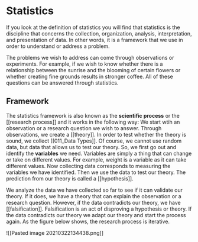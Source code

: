 # Statistics

If you look at the definition of statistics you will find that statistics is the discipline that concerns the collection, organization, analysis, interpretation, and presentation of data. In other words, it is a framework that we use in order to understand or address a problem. 

The problems we wish to address can come through observations or experiments. For example, if we wish to know whether there is a relationship between the sunrise and the blooming of certain flowers or whether creating fine grounds results in stronger coffee. All of these questions can be answered through statistics. 

## Framework

The statistics framework is also known as the **scientific process** or the [[research process]] and it works in the following way: We start wtih an observation or a research question we wish to answer. Through observations, we create a [[theory]]. In order to test whether the theory is sound, we collect [[011_Data Types]]. Of course, we cannot use random data, but data that allows us to test our theory. So, we first go out and identify the **variables** we need. Variables are simply a thing that can change or take on different values. For example, weight is a variable as it can take different values. Now collecting data corresponds to measuring the variables we have identified. Then we use the data to test our theory. The prediction from our theory is called a [[hypothesis]]. 

We analyze the data we have collected so far to see if it can validate our theory. If it does, we have a theory that can explain the observation or a research question. However, if the data contradicts our theory, we have [[falsification]]. Falsification is an act of disproving a hypothesis or theory. If the data contradicts our theory we adapt our theory and start the process again. As the figure below shows, the research process is iterative. 

![[Pasted image 20210322134438.png]]






